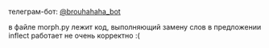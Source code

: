 телеграм-бот: [@brouhahaha_bot](https://t.me/brouhahaha_bot?start=666)

в файле morph.py лежит код, выполняющий замену слов в предложении
inflect работает не очень корректно :(

